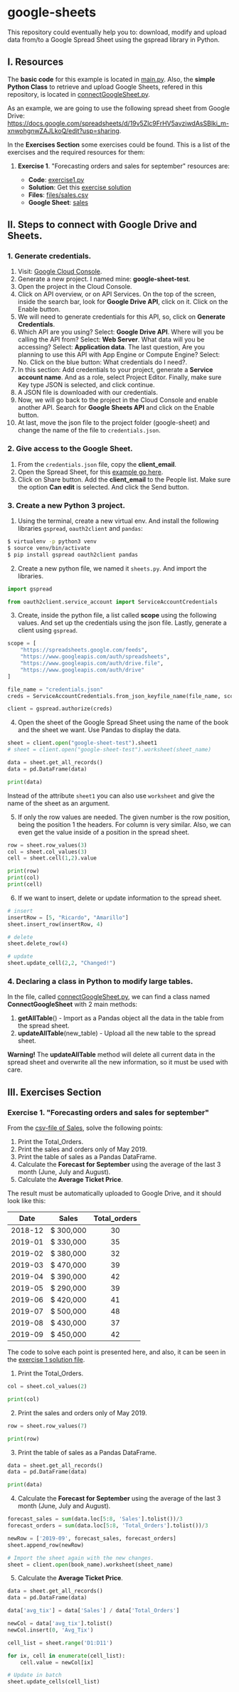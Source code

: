 # google-sheets

This repository could eventually help you to: download, modify and upload data from/to a Google Spread Sheet using the gspread library in Python.

## I. Resources

The **basic code** for this example is located in [main.py](https://github.com/josemariasosa/google-sheets/blob/master/main.py). Also, the **simple Python Class** to retrieve and upload Google Sheets, refered in this repository, is located in [connectGoogleSheet.py](https://github.com/josemariasosa/google-sheets/blob/master/connectGoogleSheet.py).

As an example, we are going to use the following spread sheet from Google Drive: https://docs.google.com/spreadsheets/d/19v5Zlc9FrHV5avziwdAsSBlki_m-xnwohgnwZAJLkoQ/edit?usp=sharing.

In the **Exercises Section** some exercises could be found. This is a list of the exercises and the required resources for them:

1. **Exercise 1**. "Forecasting orders and sales for september" resources are:

	- **Code**: [exercise1.py](https://github.com/josemariasosa/google-sheets/blob/master/exercises/exercise1.py)
	- **Solution**: Get this [exercise solution](https://github.com/josemariasosa/google-sheets/blob/master/exercises/exerc1_solution.py)
	- **Files**: [files/sales.csv](https://github.com/josemariasosa/google-sheets/blob/master/files/sales.csv)
	- **Google Sheet**: [sales](https://docs.google.com/spreadsheets/d/1bojVmjyO-mbQDIIIgsorUXweCrcfA-QPYQiOXRjd6ts/edit?usp=sharing)

## II. Steps to connect with Google Drive and Sheets.

### 1. Generate credentials.

1. Visit: [Google Cloud Console](https://console.cloud.google.com/).
2. Generate a new project. I named mine: **google-sheet-test**.
3. Open the project in the Cloud Console.
4. Click on API overview, or on API Services. On the top of the screen, inside the search bar, look for **Google Drive API**, click on it. Click on the Enable button.
5. We will need to generate credentials for this API, so, click on **Generate Credentials**.
6. Which API are you using? Select: **Google Drive API**. Where will you be calling the API from? Select: **Web Server**. What data will you be accessing? Select: **Application data**. The last question, Are you planning to use this API with App Engine or Compute Engine? Select: No. Click on the blue button: What credentials do I need?.
7. In this section: Add credentials to your project, generate a **Service account name**. And as a role, select Project Editor. Finally, make sure Key type JSON is selected, and click continue.
8. A JSON file is downloaded with our credentials.
9. Now, we will go back to the project in the Cloud Console and enable another API. Search for **Google Sheets API** and click on the Enable button.
10. At last, move the json file to the project folder (google-sheet) and change the name of the file to `credentials.json`.

### 2. Give access to the Google Sheet.

1. From the `credentials.json` file, copy the **client_email**.
2. Open the Spread Sheet, for this [example go here](https://docs.google.com/spreadsheets/d/19v5Zlc9FrHV5avziwdAsSBlki_m-xnwohgnwZAJLkoQ/edit?usp=sharing).
3. Click on Share button. Add the **client_email** to the People list. Make sure the option **Can edit** is selected. And click the Send button.

### 3. Create a new Python 3 project.

1. Using the terminal, create a new virtual env. And install the following libraries `gspread`, `oauth2client` and `pandas`: 

```bash
$ virtualenv -p python3 venv
$ source venv/bin/activate
$ pip install gspread oauth2client pandas
```

2. Create a new python file, we named it `sheets.py`. And import the libraries.

```python
import gspread

from oauth2client.service_account import ServiceAccountCredentials
```

3. Create, inside the python file, a list called **scope** using the following values. And set up the credentials using the json file. Lastly, generate a client using `gspread`.

```python
scope = [
    "https://spreadsheets.google.com/feeds",
    "https://www.googleapis.com/auth/spreadsheets",
    "https://www.googleapis.com/auth/drive.file",
    "https://www.googleapis.com/auth/drive"
]

file_name = "credentials.json"
creds = ServiceAccountCredentials.from_json_keyfile_name(file_name, scope)

client = gspread.authorize(creds)
```

4. Open the sheet of the Google Spread Sheet using the name of the book and the sheet we want. Use Pandas to display the data.

```python
sheet = client.open("google-sheet-test").sheet1
# sheet = client.open("google-sheet-test").worksheet(sheet_name)

data = sheet.get_all_records()
data = pd.DataFrame(data)

print(data)
```

Instead of the attribute `sheet1` you can also use `worksheet` and give the name of the sheet as an argument.

5. If only the row values are needed. The given number is the row position, being the position 1 the headers. For column is very similar. Also, we can even get the value inside of a position in the spread sheet.

```python
row = sheet.row_values(3)
col = sheet.col_values(3)
cell = sheet.cell(1,2).value

print(row)
print(col)
print(cell)
```

6. If we want to insert, delete or update information to the spread sheet.

```python
# insert
insertRow = [5, "Ricardo", "Amarillo"]
sheet.insert_row(insertRow, 4)

# delete
sheet.delete_row(4)

# update
sheet.update_cell(2,2, "Changed!")
```

### 4. Declaring a class in Python to modify large tables.

In the file, called [connectGoogleSheet.py](https://github.com/josemariasosa/google-sheets/blob/master/connectGoogleSheet.py), we can find a class named **ConnectGoogleSheet** with 2 main methods:

1. **getAllTable**() - Import as a Pandas object all the data in the table from the spread sheet.
2. **updateAllTable**(new_table) - Upload all the new table to the spread sheet.

**Warning!** The **updateAllTable** method will delete all current data in the spread sheet and overwrite all the new information, so it must be used with care.

## III. Exercises Section

### Exercise 1. "Forecasting orders and sales for september"

From the [csv-file of Sales](https://github.com/josemariasosa/google-sheets/blob/master/files/sales.csv), solve the following points:

1. Print the Total_Orders.
2. Print the sales and orders only of May 2019.
3. Print the table of sales as a Pandas DataFrame.
4. Calculate the **Forecast for September** using the average of the last 3 month (June, July and August).
5. Calculate the **Average Ticket Price**.

The result must be automatically uploaded to Google Drive, and it should look like this:

|   Date  |   Sales   | Total_orders |
|:-------:|:---------:|:------------:|
| 2018-12 | $ 300,000 |      30      |
| 2019-01 | $ 330,000 |      35      |
| 2019-02 | $ 380,000 |      32      |
| 2019-03 | $ 470,000 |      39      |
| 2019-04 | $ 390,000 |      42      |
| 2019-05 | $ 290,000 |      39      |
| 2019-06 | $ 420,000 |      41      |
| 2019-07 | $ 500,000 |      48      |
| 2019-08 | $ 430,000 |      37      |
| 2019-09 | $ 450,000 |      42      |

The code to solve each point is presented here, and also, it can be seen in the [exercise 1 solution file](https://github.com/josemariasosa/google-sheets/blob/master/exercises/exerc1_solution.py).

1. Print the Total_Orders.

```python
col = sheet.col_values(2)

print(col)
```

2. Print the sales and orders only of May 2019.

```python
row = sheet.row_values(7)

print(row)
```

3. Print the table of sales as a Pandas DataFrame.

```python
data = sheet.get_all_records()
data = pd.DataFrame(data)

print(data)
```

4. Calculate the **Forecast for September** using the average of the last 3 month (June, July and August).

```python
forecast_sales = sum(data.loc[5:8, 'Sales'].tolist())/3
forecast_orders = sum(data.loc[5:8, 'Total_Orders'].tolist())/3

newRow = ['2019-09', forecast_sales, forecast_orders]
sheet.append_row(newRow)

# Import the sheet again with the new changes.
sheet = client.open(book_name).worksheet(sheet_name)
```

5. Calculate the **Average Ticket Price**.

```python
data = sheet.get_all_records()
data = pd.DataFrame(data)

data['avg_tix'] = data['Sales'] / data['Total_Orders']

newCol = data['avg_tix'].tolist()
newCol.insert(0, 'Avg_Tix')

cell_list = sheet.range('D1:D11')

for ix, cell in enumerate(cell_list):
    cell.value = newCol[ix]

# Update in batch
sheet.update_cells(cell_list)
```
